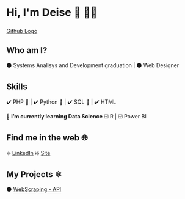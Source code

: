  # **Hi, I'm Deise** 👋 👩‍💻  
###
[Github Logo](v-card_github.png)

## **Who am I?**
  
  ⚫ Systems Analisys and Development graduation |
  ⚫ Web Designer

## **Skills**

  ✔️ PHP 🐘 |
  ✔️ Python 🐍 |
  ✔️ SQL 🔎 |
  ✔️ HTML 
  
  **🌱 I’m currently learning Data Science**
      ☑️ R |
      ☑️ Power BI
      
## **Find me in the web** 🌐

  ❇️ [LinkedIn](https://www.linkedin.com/in/deise-barreto/)
  ❇️ [Site](https://www.webdbarreto.com.br)


## **My Projects** ⚛️

  ⚫ [WebScraping - API](https://github.com/dzbarreto/Webdbarreto)











